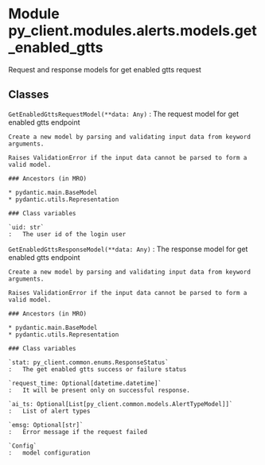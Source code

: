 Module py_client.modules.alerts.models.get_enabled_gtts
=======================================================
Request and response models for get enabled gtts request

Classes
-------

`GetEnabledGttsRequestModel(**data: Any)`
:   The request model for get enabled gtts endpoint
    
    Create a new model by parsing and validating input data from keyword arguments.
    
    Raises ValidationError if the input data cannot be parsed to form a valid model.

    ### Ancestors (in MRO)

    * pydantic.main.BaseModel
    * pydantic.utils.Representation

    ### Class variables

    `uid: str`
    :   The user id of the login user

`GetEnabledGttsResponseModel(**data: Any)`
:   The response model for get enabled gtts endpoint
    
    Create a new model by parsing and validating input data from keyword arguments.
    
    Raises ValidationError if the input data cannot be parsed to form a valid model.

    ### Ancestors (in MRO)

    * pydantic.main.BaseModel
    * pydantic.utils.Representation

    ### Class variables

    `stat: py_client.common.enums.ResponseStatus`
    :   The get enabled gtts success or failure status

    `request_time: Optional[datetime.datetime]`
    :   It will be present only on successful response.

    `ai_ts: Optional[List[py_client.common.models.AlertTypeModel]]`
    :   List of alert types

    `emsg: Optional[str]`
    :   Error message if the request failed

    `Config`
    :   model configuration